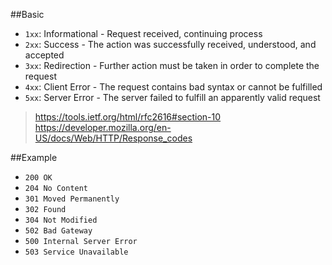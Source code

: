 ##Basic
- `1xx`: Informational - Request received, continuing process
- `2xx`: Success - The action was successfully received, understood, and accepted
- `3xx`: Redirection - Further action must be taken in order to complete the request
- `4xx`: Client Error - The request contains bad syntax or cannot be fulfilled
- `5xx`: Server Error - The server failed to fulfill an apparently valid request

> https://tools.ietf.org/html/rfc2616#section-10  
> https://developer.mozilla.org/en-US/docs/Web/HTTP/Response_codes

##Example
- `200 OK`
- `204 No Content`
- `301 Moved Permanently`
- `302 Found`
- `304 Not Modified`
- `502 Bad Gateway`
- `500 Internal Server Error`
- `503 Service Unavailable`
